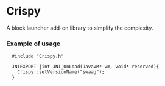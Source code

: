 # Crispy
A block launcher add-on library to simplify the complexity.
### Example of usage
```
  #include "Crispy.h"
  
  JNIEXPORT jint JNI_OnLoad(JavaVM* vm, void* reserved){
    Crispy::setVersionName("swaag");
  }
```
